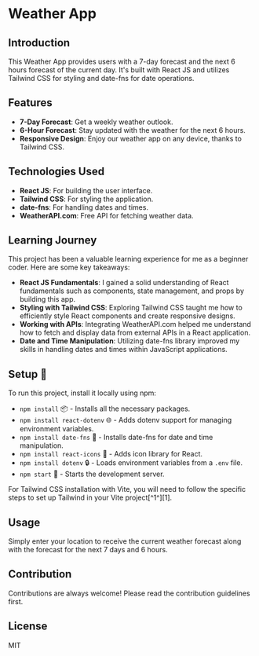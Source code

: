 # Weather App

## Introduction
This Weather App provides users with a 7-day forecast and the next 6 hours forecast of the current day. It's built with React JS and utilizes Tailwind CSS for styling and date-fns for date operations.

## Features
- **7-Day Forecast**: Get a weekly weather outlook.
- **6-Hour Forecast**: Stay updated with the weather for the next 6 hours.
- **Responsive Design**: Enjoy our weather app on any device, thanks to Tailwind CSS.

## Technologies Used
- **React JS**: For building the user interface.
- **Tailwind CSS**: For styling the application.
- **date-fns**: For handling dates and times.
- **WeatherAPI.com**: Free API for fetching weather data.

## Learning Journey
This project has been a valuable learning experience for me as a beginner coder. Here are some key takeaways:
- **React JS Fundamentals**: I gained a solid understanding of React fundamentals such as components, state management, and props by building this app.
- **Styling with Tailwind CSS**: Exploring Tailwind CSS taught me how to efficiently style React components and create responsive designs.
- **Working with APIs**: Integrating WeatherAPI.com helped me understand how to fetch and display data from external APIs in a React application.
- **Date and Time Manipulation**: Utilizing date-fns library improved my skills in handling dates and times within JavaScript applications.

## Setup 🚀
To run this project, install it locally using npm:

- `npm install` 📦 - Installs all the necessary packages.
- `npm install react-dotenv` 🌐 - Adds dotenv support for managing environment variables.
- `npm install date-fns` 📅 - Installs date-fns for date and time manipulation.
- `npm install react-icons` 🎨 - Adds icon library for React.
- `npm install dotenv` 🔒 - Loads environment variables from a `.env` file.
- `npm start` 🚀 - Starts the development server.

For Tailwind CSS installation with Vite, you will need to follow the specific steps to set up Tailwind in your Vite project[^1^][1].

## Usage
Simply enter your location to receive the current weather forecast along with the forecast for the next 7 days and 6 hours.

## Contribution
Contributions are always welcome! Please read the contribution guidelines first.

## License
MIT
